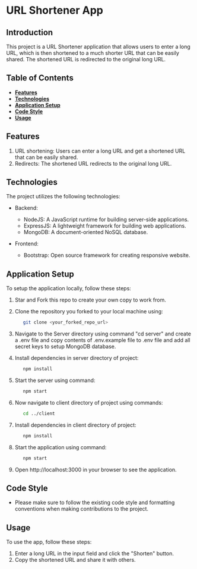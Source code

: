 # URL Shortener App

## Introduction

This project is a URL Shortener application that allows users to enter a long URL, which is then shortened to a much shorter URL that can be easily shared. The shortened URL is redirected to the original long URL.

## Table of Contents

- [**Features**](#features)
- [**Technologies**](#technologies)
- [**Application Setup**](#application-setup)
- [**Code Style**](#code-style)
- [**Usage**](#usage)

## Features

1. URL shortening: Users can enter a long URL and get a shortened URL that can be easily shared.
2. Redirects: The shortened URL redirects to the original long URL.

## Technologies

The project utilizes the following technologies:

- Backend:

  - NodeJS: A JavaScript runtime for building server-side applications.
  - ExpressJS: A lightweight framework for building web applications.
  - MongoDB: A document-oriented NoSQL database.

- Frontend:
  - Bootstrap: Open source framework for creating responsive website.

## Application Setup

To setup the application locally, follow these steps:

1. Star and Fork this repo to create your own copy to work from.
2. Clone the repository you forked to your local machine using:

   ```bash
      git clone <your_forked_repo_url>
   ```

3. Navigate to the Server directory using command "cd server" and create a .env file and copy contents of .env.example file to .env file and add all secret keys to setup MongoDB database.
4. Install dependencies in server directory of project:

   ```bash
      npm install
   ```

5. Start the server using command:

   ```bash
      npm start
   ```

6. Now navigate to client directory of project using commands:

   ```bash
      cd ../client
   ```

7. Install dependencies in client directory of project:

   ```bash
      npm install
   ```

8. Start the application using command:

   ```bash
      npm start
   ```

9. Open http://localhost:3000 in your browser to see the application.

## Code Style

- Please make sure to follow the existing code style and formatting conventions when making contributions to the project.

## Usage

To use the app, follow these steps:

1. Enter a long URL in the input field and click the "Shorten" button.
2. Copy the shortened URL and share it with others.
